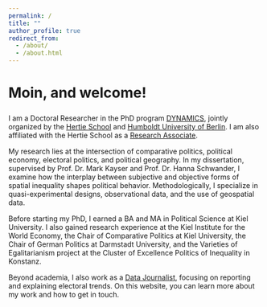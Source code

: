 ```yaml
---
permalink: /
title: ""
author_profile: true
redirect_from: 
  - /about/
  - /about.html
---
```


# Moin, and welcome!

<p style="margin-top:25px;"></p>

I am a Doctoral Researcher in the PhD program [DYNAMICS](https://www.sowi.hu-berlin.de/en/dynamics/phd-programme), jointly organized by the [Hertie School](https://www.hertie-school.org/) and [Humboldt University of Berlin](https://www.hu-berlin.de/en). I am also affiliated with the Hertie School as a [Research Associate](https://www.hertie-school.org/en/research/faculty-and-researchers/profile/person/koelzer).

<p style="margin-top:15px;"></p>

My research lies at the intersection of comparative politics, political economy, electoral politics, and political geography. In my dissertation, supervised by Prof. Dr. Mark Kayser and Prof. Dr. Hanna Schwander, I examine how the interplay between subjective and objective forms of spatial inequality shapes political behavior. Methodologically, I specialize in quasi-experimental designs, observational data, and the use of geospatial data.  

<p style="margin-top:15px;"></p>

Before starting my PhD, I earned a BA and MA in Political Science at Kiel University. I also gained research experience at the Kiel Institute for the World Economy, the Chair of Comparative Politics at Kiel University, the Chair of German Politics at Darmstadt University, and the Varieties of Egalitarianism project at the Cluster of Excellence Politics of Inequality in Konstanz.  

<p style="margin-top:15px;"></p>

Beyond academia, I also work as a [Data Journalist](https://www.zeit.de/autoren/K/Julius_Koelzer/index), focusing on reporting and explaining electoral trends. On this website, you can learn more about my work and how to get in touch.
